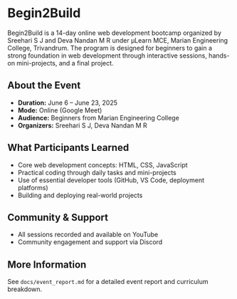 # Begin2Build

Begin2Build is a 14-day online web development bootcamp organized by Sreehari S J and Deva Nandan M R under μLearn MCE, Marian Engineering College, Trivandrum. The program is designed for beginners to gain a strong foundation in web development through interactive sessions, hands-on mini-projects, and a final project.

## About the Event
- **Duration:** June 6 – June 23, 2025
- **Mode:** Online (Google Meet)
- **Audience:** Beginners from Marian Engineering College
- **Organizers:** Sreehari S J, Deva Nandan M R

## What Participants Learned
- Core web development concepts: HTML, CSS, JavaScript
- Practical coding through daily tasks and mini-projects
- Use of essential developer tools (GitHub, VS Code, deployment platforms)
- Building and deploying real-world projects

## Community & Support
- All sessions recorded and available on YouTube
- Community engagement and support via Discord

## More Information
See `docs/event_report.md` for a detailed event report and curriculum breakdown.
